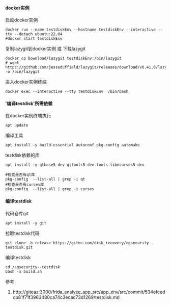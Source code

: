 
#### docker实例
启动docker实例
```shell
docker run --name testdiskEnv --hostname testdiskEnv --interactive --tty --detach ubuntu:22.04
#docker start testdiskEnv
```

复制lazygit到docker实例 或 下载lazygit
```shell
docker cp Download/lazygit testdiskEnv:/bin/lazygit
# wget https://github.com/jesseduffield/lazygit/releases/download/v0.41.0/lazygit_0.41.0_Linux_x86_64.tar.gz -o /bin/lazygit
```

进入docker实例终端
```
docker exec --interactive --tty testdiskEnv  /bin/bash
```

#### '编译testdisk'所需依赖


在docker实例终端执行
```shell
apt update

```


编译工具
```shell
apt install -y build-essential autoconf pkg-config automake
```

testdisk依赖的库
```shell
apt install -y qtbase5-dev qttools5-dev-tools libncurses5-dev 

#检查是否有qt库
pkg-config  --list-all | grep -i qt
#检查是否有curses库
pkg-config  --list-all | grep -i curses
```

#### 编译testdisk

代码仓库git
```shell
apt install -y git
```

拉取testdisk代码
```shell
git clone -b release https://gitee.com/disk_recovery/cgsecurity--testdisk.git
```
编译testdisk
```shell
cd /cgsecurity--testdisk
bash -x build.sh
```

参考
1. http://giteaz:3000/frida_analyze_app_src/app_env/src/commit/534efcedcb81f71f3963480ca74c3ecac73d1269/testdisk.md